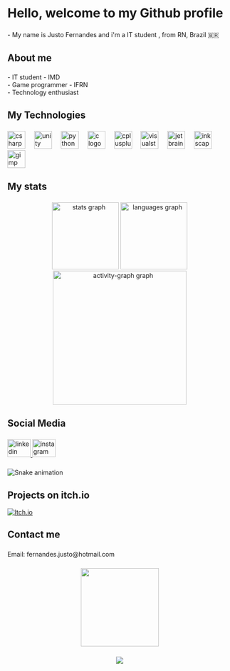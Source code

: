 <h1 align="left">Hello, welcome to my Github profile</h1>

###

<p align="left">- My name is Justo Fernandes and i'm a IT student , from RN, Brazil 🇧🇷</p>

###

<h2 align="left">About me</h2>

###

<p align="left">- IT student - IMD<br>- Game programmer - IFRN<br>- Technology enthusiast</p>

###

<h2 align="left">My Technologies</h2>

###

<div align="left">
  <img src="https://cdn.jsdelivr.net/gh/devicons/devicon/icons/csharp/csharp-original.svg" height="40" alt="csharp logo"  />
  <img width="12" />
  <img src="https://cdn.jsdelivr.net/gh/devicons/devicon/icons/unity/unity-original.svg" height="40" alt="unity logo"  />
  <img width="12" />
  <img src="https://cdn.jsdelivr.net/gh/devicons/devicon/icons/python/python-original.svg" height="40" alt="python logo"  />
  <img width="12" />
  <img src="https://cdn.jsdelivr.net/gh/devicons/devicon/icons/c/c-original.svg" height="40" alt="c logo"  />
  <img width="12" />
  <img src="https://cdn.jsdelivr.net/gh/devicons/devicon/icons/cplusplus/cplusplus-original.svg" height="40" alt="cplusplus logo"  />
  <img width="12" />
  <img src="https://cdn.jsdelivr.net/gh/devicons/devicon/icons/visualstudio/visualstudio-plain.svg" height="40" alt="visualstudio logo"  />
  <img width="12" />
  <img src="https://cdn.jsdelivr.net/gh/devicons/devicon/icons/jetbrains/jetbrains-original.svg" height="40" alt="jetbrains logo"  />
  <img width="12" />
  <img src="https://cdn.jsdelivr.net/gh/devicons/devicon/icons/inkscape/inkscape-original.svg" height="40" alt="inkscape logo"  />
  <img width="12" />
  <img src="https://cdn.jsdelivr.net/gh/devicons/devicon/icons/gimp/gimp-original.svg" height="40" alt="gimp logo"  />
</div>

###

<h2 align="left">My stats</h2>

###

<div align="center">
  <img src="https://github-readme-stats.vercel.app/api?username=justofernandes&hide_title=false&hide_rank=false&show_icons=true&include_all_commits=true&count_private=true&disable_animations=false&theme=tokyonight&locale=en&hide_border=false&order=1" height="150" alt="stats graph"  />
  <img src="https://github-readme-stats.vercel.app/api/top-langs?username=justofernandes&locale=en&hide_title=false&layout=compact&card_width=320&langs_count=2&theme=tokyonight&hide_border=false&order=2" height="150" alt="languages graph"  />
  <img src="https://github-readme-activity-graph.vercel.app/graph?username=justofernandes&radius=16&theme=tokyo-night&area=true&order=5" height="300" alt="activity-graph graph"  />
</div>

###

<h2 align="left">Social Media</h2>

###

<div align="left">
  <a href="https://www.linkedin.com/in/justo-fernandes-09105331b/" target="_blank">
    <img src="https://raw.githubusercontent.com/maurodesouza/profile-readme-generator/master/src/assets/icons/social/linkedin/default.svg" width="52" height="40" alt="linkedin logo"  />
  </a>
  <a href="https://www.instagram.com/j.frnnds/" target="_blank">
    <img src="https://raw.githubusercontent.com/maurodesouza/profile-readme-generator/master/src/assets/icons/social/instagram/default.svg" width="52" height="40" alt="instagram logo"  />
  </a>
</div>

###

<img src="https://raw.githubusercontent.com/justofernandes/justofernandes/output/snake.svg" alt="Snake animation" />

###

<h2 align="left">Projects on itch.io</h2>

[![Itch.io](https://img.shields.io/badge/Itch.io-FA5C5C?style=for-the-badge&logo=itchdotio&logoColor=white)](https://otsuji.itch.io/)

###

<h2 align="left">Contact me</h2>

###

<p align="left">Email: fernandes.justo@hotmail.com</p>

###

<div align="center">
  <img height="175" src="https://media4.giphy.com/media/v1.Y2lkPTc5MGI3NjExaXk5dzVxNndneXJ4d2t0OWcyeGN4ZmhycWkxdG5tZXBoamVrZGRydSZlcD12MV9pbnRlcm5hbF9naWZfYnlfaWQmY3Q9Zw/11KzOet1ElBDz2/giphy.gif"  />
</div>

###

<div align="center">
  <img src="https://profile-counter.glitch.me/justofernandes/count.svg?"  />
</div>

###
